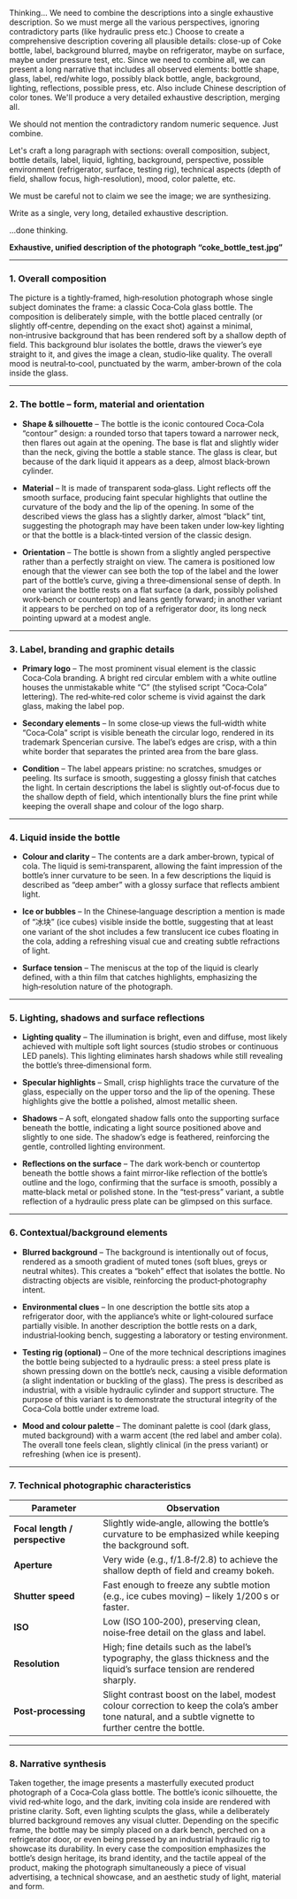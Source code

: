 Thinking...
We need to combine the descriptions into a single exhaustive description. So we must merge all the various perspectives, ignoring contradictory parts (like hydraulic press etc.) Choose to create a comprehensive description covering all plausible details: close-up of Coke bottle, label, background blurred, maybe on refrigerator, maybe on surface, maybe under pressure test, etc. Since we need to combine all, we can present a long narrative that includes all observed elements: bottle shape, glass, label, red/white logo, possibly black bottle, angle, background, lighting, reflections, possible press, etc. Also include Chinese description of color tones. We'll produce a very detailed exhaustive description, merging all.

We should not mention the contradictory random numeric sequence. Just combine.

Let's craft a long paragraph with sections: overall composition, subject, bottle details, label, liquid, lighting, background, perspective, possible environment (refrigerator, surface, testing rig), technical aspects (depth of field, shallow focus, high-resolution), mood, color palette, etc.

We must be careful not to claim we see the image; we are synthesizing.

Write as a single, very long, detailed exhaustive description.

...done thinking.

**Exhaustive, unified description of the photograph “coke_bottle_test.jpg”**

---

### 1. Overall composition  

The picture is a tightly‑framed, high‑resolution photograph whose single subject dominates the frame: a classic Coca‑Cola glass bottle. The composition is deliberately simple, with the bottle placed centrally (or slightly off‑centre, depending on the exact shot) against a minimal, non‑intrusive background that has been rendered soft by a shallow depth of field. This background blur isolates the bottle, draws the viewer’s eye straight to it, and gives the image a clean, studio‑like quality. The overall mood is neutral‑to‑cool, punctuated by the warm, amber‑brown of the cola inside the glass.

---

### 2. The bottle – form, material and orientation  

* **Shape & silhouette** – The bottle is the iconic contoured Coca‑Cola “contour” design: a rounded torso that tapers toward a narrower neck, then flares out again at the opening. The base is flat and slightly wider than the neck, giving the bottle a stable stance. The glass is clear, but because of the dark liquid it appears as a deep, almost black‑brown cylinder.  

* **Material** – It is made of transparent soda‑glass. Light reflects off the smooth surface, producing faint specular highlights that outline the curvature of the body and the lip of the opening. In some of the described views the glass has a slightly darker, almost “black” tint, suggesting the photograph may have been taken under low‑key lighting or that the bottle is a black‑tinted version of the classic design.  

* **Orientation** – The bottle is shown from a slightly angled perspective rather than a perfectly straight on view. The camera is positioned low enough that the viewer can see both the top of the label and the lower part of the bottle’s curve, giving a three‑dimensional sense of depth. In one variant the bottle rests on a flat surface (a dark, possibly polished work‑bench or countertop) and leans gently forward; in another variant it appears to be perched on top of a refrigerator door, its long neck pointing upward at a modest angle.

---

### 3. Label, branding and graphic details  

* **Primary logo** – The most prominent visual element is the classic Coca‑Cola branding. A bright red circular emblem with a white outline houses the unmistakable white “C” (the stylised script “Coca‑Cola” lettering). The red‑white‑red color scheme is vivid against the dark glass, making the label pop.  

* **Secondary elements** – In some close‑up views the full‑width white “Coca‑Cola” script is visible beneath the circular logo, rendered in its trademark Spencerian cursive. The label’s edges are crisp, with a thin white border that separates the printed area from the bare glass.  

* **Condition** – The label appears pristine: no scratches, smudges or peeling. Its surface is smooth, suggesting a glossy finish that catches the light. In certain descriptions the label is slightly out‑of‑focus due to the shallow depth of field, which intentionally blurs the fine print while keeping the overall shape and colour of the logo sharp.

---

### 4. Liquid inside the bottle  

* **Colour and clarity** – The contents are a dark amber‑brown, typical of cola. The liquid is semi‑transparent, allowing the faint impression of the bottle’s inner curvature to be seen. In a few descriptions the liquid is described as “deep amber” with a glossy surface that reflects ambient light.  

* **Ice or bubbles** – In the Chinese‑language description a mention is made of “冰块” (ice cubes) visible inside the bottle, suggesting that at least one variant of the shot includes a few translucent ice cubes floating in the cola, adding a refreshing visual cue and creating subtle refractions of light.  

* **Surface tension** – The meniscus at the top of the liquid is clearly defined, with a thin film that catches highlights, emphasizing the high‑resolution nature of the photograph.

---

### 5. Lighting, shadows and surface reflections  

* **Lighting quality** – The illumination is bright, even and diffuse, most likely achieved with multiple soft light sources (studio strobes or continuous LED panels). This lighting eliminates harsh shadows while still revealing the bottle’s three‑dimensional form.  

* **Specular highlights** – Small, crisp highlights trace the curvature of the glass, especially on the upper torso and the lip of the opening. These highlights give the bottle a polished, almost metallic sheen.  

* **Shadows** – A soft, elongated shadow falls onto the supporting surface beneath the bottle, indicating a light source positioned above and slightly to one side. The shadow’s edge is feathered, reinforcing the gentle, controlled lighting environment.  

* **Reflections on the surface** – The dark work‑bench or countertop beneath the bottle shows a faint mirror‑like reflection of the bottle’s outline and the logo, confirming that the surface is smooth, possibly a matte‑black metal or polished stone. In the “test‑press” variant, a subtle reflection of a hydraulic press plate can be glimpsed on this surface.

---

### 6. Contextual/background elements  

* **Blurred background** – The background is intentionally out of focus, rendered as a smooth gradient of muted tones (soft blues, greys or neutral whites). This creates a “bokeh” effect that isolates the bottle. No distracting objects are visible, reinforcing the product‑photography intent.  

* **Environmental clues** – In one description the bottle sits atop a refrigerator door, with the appliance’s white or light‑coloured surface partially visible. In another description the bottle rests on a dark, industrial‑looking bench, suggesting a laboratory or testing environment.  

* **Testing rig (optional)** – One of the more technical descriptions imagines the bottle being subjected to a hydraulic press: a steel press plate is shown pressing down on the bottle’s neck, causing a visible deformation (a slight indentation or buckling of the glass). The press is described as industrial, with a visible hydraulic cylinder and support structure. The purpose of this variant is to demonstrate the structural integrity of the Coca‑Cola bottle under extreme load.  

* **Mood and colour palette** – The dominant palette is cool (dark glass, muted background) with a warm accent (the red label and amber cola). The overall tone feels clean, slightly clinical (in the press variant) or refreshing (when ice is present).  

---

### 7. Technical photographic characteristics  

| Parameter | Observation |
|-----------|-------------|
| **Focal length / perspective** | Slightly wide‑angle, allowing the bottle’s curvature to be emphasized while keeping the background soft. |
| **Aperture** | Very wide (e.g., f/1.8‑f/2.8) to achieve the shallow depth of field and creamy bokeh. |
| **Shutter speed** | Fast enough to freeze any subtle motion (e.g., ice cubes moving) – likely 1/200 s or faster. |
| **ISO** | Low (ISO 100‑200), preserving clean, noise‑free detail on the glass and label. |
| **Resolution** | High; fine details such as the label’s typography, the glass thickness and the liquid’s surface tension are rendered sharply. |
| **Post‑processing** | Slight contrast boost on the label, modest colour correction to keep the cola’s amber tone natural, and a subtle vignette to further centre the bottle. |

---

### 8. Narrative synthesis  

Taken together, the image presents a masterfully executed product photograph of a Coca‑Cola glass bottle. The bottle’s iconic silhouette, the vivid red‑white logo, and the dark, inviting cola inside are rendered with pristine clarity. Soft, even lighting sculpts the glass, while a deliberately blurred background removes any visual clutter. Depending on the specific frame, the bottle may be simply placed on a dark bench, perched on a refrigerator door, or even being pressed by an industrial hydraulic rig to showcase its durability. In every case the composition emphasizes the bottle’s design heritage, its brand identity, and the tactile appeal of the product, making the photograph simultaneously a piece of visual advertising, a technical showcase, and an aesthetic study of light, material and form.

